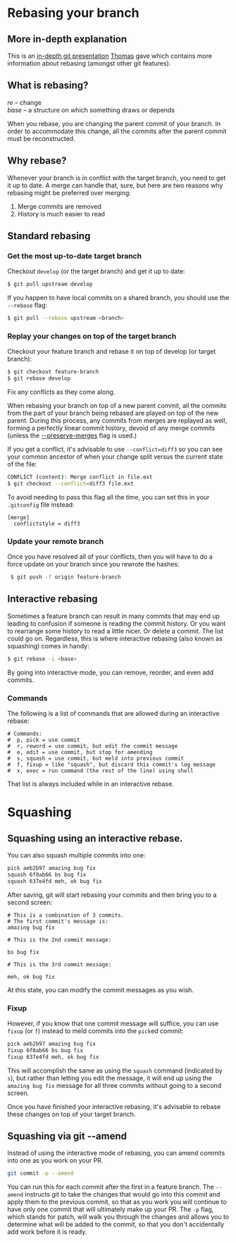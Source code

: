 [preserve-merges]: http://stackoverflow.com/questions/15915430/what-exactly-does-gits-rebase-preserve-merges-do-and-why

# Rebasing your branch

## More in-depth explanation

This is an [in-depth git presentation](/assets/pdfs/thomas-git.pdf) [Thomas](https://github.com/antialias/) gave which contains more information about rebasing (amongst other git features).

## What is rebasing?

_re_ – change  
_base_ – a structure on which something draws or depends

When you rebase, you are changing the parent commit of your branch. In order to accommodate this change, all the commits after the parent commit must be reconstructed.

## Why rebase? 

Whenever your branch is in conflict with the target branch, you need to get it up to date. A merge can handle that, sure, but here are two reasons why rebasing might be preferred over merging:

1. Merge commits are removed
2. History is much easier to read

## Standard rebasing

### Get the most up-to-date target branch

Checkout `develop` (or the target branch) and get it up to date: 

```bash
$ git pull upstream develop
```

If you happen to have local commits on a shared branch, you should use the `--rebase` flag:

```bash
$ git pull --rebase upstream <branch>
```

### Replay your changes on top of the target branch

Checkout your feature branch and rebase it on top of develop (or target branch): 

```bash
$ git checkout feature-branch
$ git rebase develop
```

Fix any conflicts as they come along.

When rebasing your branch on top of a new parent commit, all the commits from the part of your branch being rebased are played on top of the new parent. During this process, any commits from merges are replayed as well, forming a perfectly linear commit history, devoid of any merge commits (unless the [--preserve-merges][preserve-merges] flag is used.)

If you get a conflict, it's advisable to use `--conflict=diff3` so you can see your common ancestor of when your change split versus the current state of the file:

```bash
CONFLICT (content): Merge conflict in file.ext
$ git checkout --conflict=diff3 file.ext
```

To avoid needing to pass this flag all the time, you can set this in your `.gitconfig` file instead:

```text
[merge]
  conflictstyle = diff3
```

### Update your remote branch
 
Once you have resolved all of your conflicts, then you will have to do a force update on your branch since you rewrote the hashes:

```bash
 $ git push -f origin feature-branch
```

## Interactive rebasing

Sometimes a feature branch can result in many commits that may end up leading to confusion if someone is reading the commit history. Or you want to rearrange some history to read a little nicer. Or delete a commit. The list could go on. Regardless, this is where interactive rebasing (also known as squashing) comes in handy:

```bash
$ git rebase -i <base>
```

By going into interactive mode, you can remove, reorder, and even add commits. 

### Commands 

The following is a list of commands that are allowed during an interactive rebase:  

```vim
# Commands:
#  p, pick = use commit
#  r, reword = use commit, but edit the commit message
#  e, edit = use commit, but stop for amending
#  s, squash = use commit, but meld into previous commit
#  f, fixup = like "squash", but discard this commit's log message
#  x, exec = run command (the rest of the line) using shell
```

That list is always included while in an interactive rebase. 

# Squashing

## Squashing using an interactive rebase.

You can also squash multiple commits into one:

```bash
pick aeb2b97 amazing bug fix
squash 6f0ab66 bs bug fix
squash 637e4fd meh, ok bug fix
```

After saving, git will start rebasing your commits and then bring you to a second screen:

```vim
# This is a combination of 3 commits.
# The first commit's message is:
amazing bug fix

# This is the 2nd commit message:

bs bug fix

# This is the 3rd commit message:

meh, ok bug fix
```

At this state, you can modify the commit messages as you wish. 

### Fixup

However, if you know that one commit message will suffice, you can use `fixup` (or `f`) instead to meld commits into the `pick`ed commit:

```bash
pick aeb2b97 amazing bug fix
fixup 6f0ab66 bs bug fix
fixup 637e4fd meh, ok bug fix
```

This will accomplish the same as using the `squash` command (indicated by `s`), but rather than letting you edit the message, it will end up using the `amazing bug fix` message for all three commits without going to a second screen.

Once you have finished your interactive rebasing, it's advisable to rebase these changes on top of your target branch.

## Squashing via git --amend

Instead of using the interactive mode of rebasing, you can amend commits into one as you work on your PR.

```sh
git commit -p --amend
```

You can run this for each commit after the first in a feature branch. The `--amend` instructs git to take the changes that would go into this commit and apply them to the previous commit, so that as you work you will continue to have only one commit that will ultimately make up your PR. The `-p` flag, which stands for patch, will walk you through the changes and allows you to determine what will be added to the commit, so that you don't accidentally add work before it is ready.



